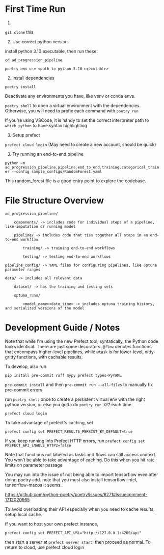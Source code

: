# First Time Run

1.
`git clone` this

2. Use correct python version.

install python 3.10 executable, then run these:

`cd ad_progression_pipeline`

`poetry env use <path to python 3.10 executable>`

2. Install dependencies

`poetry install`

Deactivate any environments you have, like venv or conda envs.

`poetry shell` to open a virtual environment with the dependencies. Otherwise, you will need to prefix each command with `poetry run`

If you're using VSCode, it is handy to set the correct interpreter path to `which python` to have syntax highlighting

3. Setup prefect

`prefect cloud login` (May need to create a new account, should be quick)

3. Try running an end-to-end pipeline

`python -m ad_progression_pipeline.pipeline.end_to_end.training.categorical_trainer --config sample_configs/RandomForest.yaml`

This random_forest file is a good entry point to explore the codebase.

# File Structure Overview

```
ad_progression_pipeline/

    components/ -> includes code for individual steps of a pipeline, like imputation or running model

    pipeline/ -> includes code that ties together all steps in an end-to-end workflow

        training/ -> training end-to-end workflows

        testing/ -> testing end-to-end workflows

pipeline_config/ -> YAML files for configuring pipelines, like optuna parameter ranges

data/ -> includes all relevant data

    dataset/ -> has the training and testing sets

    optuna_runs/

        <model_name><date_time> -> includes optuna training history, and serialized versions of the model
```

# Development Guide / Notes

Note that while I'm using the new Prefect tool, syntatically, the Python code looks identical. There are just some decorators: `@flow` denotes functions that encompass higher-level pipelines, while `@task` is for lower-level, nitty-gritty functions, with cachable results.

To develop, also run:

`pip install pre-commit ruff mypy prefect types-PyYAML`

`pre-commit install` and then `pre-commit run --all-files` to manually fix pre-commit errors

run `poetry shell` once to create a persistent virtual env with the right python version, or else you gotta do `poetry run XYZ` each time.

`prefect cloud login`

To take advantage of prefect's caching, set

`prefect config set PREFECT_RESULTS_PERSIST_BY_DEFAULT=true`

If you keep running into Prefect HTTP errors, run
`prefect config set PREFECT_API_ENABLE_HTTP2=false`

Note that functions not labeled as tasks and flows can still access context. You won't be able to take advantage of caching. Do this when you hit rate limits on parameter passage

You may run into the issue of not being able to import tensorflow even after doing poetry add. note that you must also install tensorflow-intel, tensorflow-macos it seems.

https://github.com/python-poetry/poetry/issues/8271#issuecomment-1712020965

To avoid overloading their API especially when you need to cache results, setup local cache.


If you want to host your own prefect instance,

`prefect config set PREFECT_API_URL="http://127.0.0.1:4200/api"`

then start a server at `prefect server start`, then proceed as normal. To return to cloud, use prefect cloud login
